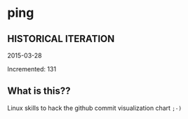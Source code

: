# ping

## HISTORICAL ITERATION
2015-03-28

Incremented: 131

## What is this?? 
Linux skills to hack the github commit visualization chart `;-)`
